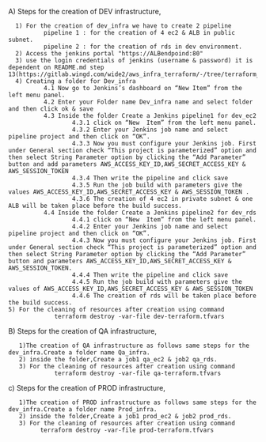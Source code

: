 A) Steps for the creation of DEV infrastructure,

      1) For the creation of dev_infra we have to create 2 pipeline 
              pipeline 1 : for the creation of 4 ec2 & ALB in public subnet.  
              pipeline 2 : for the creation of rds in dev environment.
      2) Access the jenkins portal "https://ALBendpoind:80"
      3) use the login credentials of jenkins (username & password) it is dependent on README.md step 13(https://gitlab.wingd.com/wide2/aws_infra_terraform/-/tree/terraform_scripts/jenkins)
      4) Creating a folder for Dev_infra
              4.1 Now go to Jenkins’s dashboard on “New Item” from the left menu panel.
              4.2 Enter your Folder name Dev_infra name and select folder and then click ok & save
              4.3 Inside the folder Create a Jenkins pipeline1 for dev_ec2
                      4.3.1 click on “New  Item” from the left menu panel.
                      4.3.2 Enter your Jenkins job name and select pipeline project and then click on “OK”.
                      4.3.3 Now you must configure your Jenkins job. First under General section check “This project is parameterized” option and then select String Parameter option by clicking the “Add Parameter” button and add parameters AWS_ACCESS_KEY_ID,AWS_SECRET_ACCESS_KEY & AWS_SESSION_TOKEN                      
                      4.3.4 Then write the pipeline and click save
                      4.3.5 Run the job build with parameters give the values AWS_ACCESS_KEY_ID,AWS_SECRET_ACCESS_KEY & AWS_SESSION_TOKEN .
                      4.3.6 The creation of 4 ec2 in private subnet & one ALB will be taken place before the build success.
              4.4 Inside the folder Create a Jenkins pipeline2 for dev_rds
                      4.4.1 click on “New  Item” from the left menu panel.
                      4.4.2 Enter your Jenkins job name and select pipeline project and then click on “OK”.
                      4.4.3 Now you must configure your Jenkins job. First under General section check “This project is parameterized” option and then select String Parameter option by clicking the “Add Parameter” button and parameters AWS_ACCESS_KEY_ID,AWS_SECRET_ACCESS_KEY & AWS_SESSION_TOKEN.
                      4.4.4 Then write the pipeline and click save
                      4.4.5 Run the job build with parameters give the values of AWS_ACCESS_KEY_ID,AWS_SECRET_ACCESS_KEY & AWS_SESSION_TOKEN 
                      4.4.6 The creation of rds will be taken place before the build success.
    5) For the cleaning of resources after creation using command 
                 terraform destroy -var-file dev-terraform.tfvars
B) Steps for the creation of QA infrastructure,

       1)The creation of QA infrastructure as follows same steps for the dev_infra.Create a folder name Qa_infra.
       2) inside the folder,Create a job1 qa_ec2 & job2 qa_rds.
       3) For the cleaning of resources after creation using command
                 terraform destroy -var-file qa-terraform.tfvars

c) Steps for the creation of PROD infrastructure,

       1)The creation of PROD infrastructure as follows same steps for the dev_infra.Create a folder name Prod_infra.
       2) inside the folder,Create a job1 prod_ec2 & job2 prod_rds.
       3) For the cleaning of resources after creation using command
	         terraform destroy -var-file prod-terraform.tfvars

  





     
